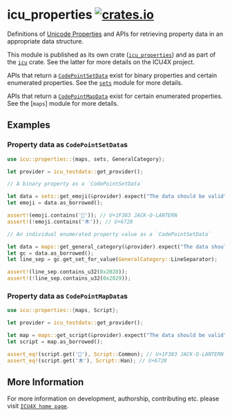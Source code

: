 # icu_properties [![crates.io](https://img.shields.io/crates/v/icu_properties)](https://crates.io/crates/icu_properties)

Definitions of [Unicode Properties] and APIs for
retrieving property data in an appropriate data structure.

This module is published as its own crate ([`icu_properties`](https://docs.rs/icu_properties/latest/icu_properties/))
and as part of the [`icu`](https://docs.rs/icu/latest/icu/) crate. See the latter for more details on the ICU4X project.

APIs that return a [`CodePointSetData`] exist for binary properties and certain enumerated
properties. See the [`sets`] module for more details.

APIs that return a [`CodePointMapData`] exist for certain enumerated properties. See the
[`maps`] module for more details.

## Examples

### Property data as `CodePointSetData`s

```rust
use icu::properties::{maps, sets, GeneralCategory};

let provider = icu_testdata::get_provider();

// A binary property as a `CodePointSetData`

let data = sets::get_emoji(&provider).expect("The data should be valid");
let emoji = data.as_borrowed();

assert!(emoji.contains('🎃')); // U+1F383 JACK-O-LANTERN
assert!(!emoji.contains('木')); // U+6728

// An individual enumerated property value as a `CodePointSetData`

let data = maps::get_general_category(&provider).expect("The data should be valid");
let gc = data.as_borrowed();
let line_sep = gc.get_set_for_value(GeneralCategory::LineSeparator);

assert!(line_sep.contains_u32(0x2028));
assert!(!line_sep.contains_u32(0x2029));
```

### Property data as `CodePointMapData`s

```rust
use icu::properties::{maps, Script};

let provider = icu_testdata::get_provider();

let map = maps::get_script(&provider).expect("The data should be valid");
let script = map.as_borrowed();

assert_eq!(script.get('🎃'), Script::Common); // U+1F383 JACK-O-LANTERN
assert_eq!(script.get('木'), Script::Han); // U+6728
```

[`ICU4X`]: ../icu/index.html
[Unicode Properties]: https://unicode-org.github.io/icu/userguide/strings/properties.html
[`CodePointSetData`]: icu_uniset::CodePointSetData
[`CodePointMapData`]: icu_codepointMapData::CodePointMapData
[`sets`]: crate::sets

## More Information

For more information on development, authorship, contributing etc. please visit [`ICU4X home page`](https://github.com/unicode-org/icu4x).
